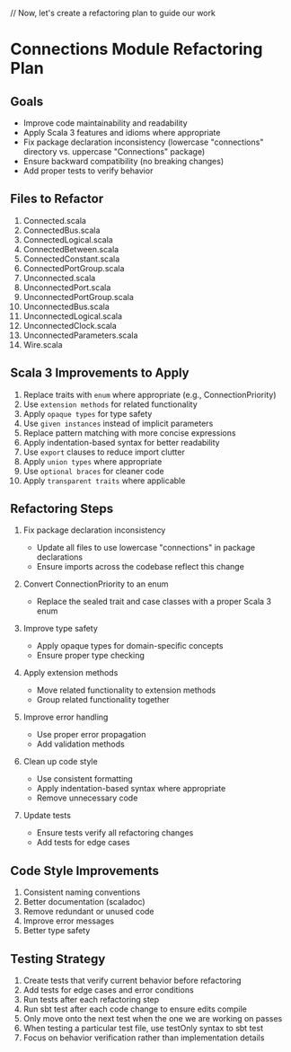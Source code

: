 // Now, let's create a refactoring plan to guide our work

# Connections Module Refactoring Plan

## Goals
- Improve code maintainability and readability
- Apply Scala 3 features and idioms where appropriate
- Fix package declaration inconsistency (lowercase "connections" directory vs. uppercase "Connections" package)
- Ensure backward compatibility (no breaking changes)
- Add proper tests to verify behavior

## Files to Refactor
1. Connected.scala
2. ConnectedBus.scala
3. ConnectedLogical.scala
4. ConnectedBetween.scala
5. ConnectedConstant.scala
6. ConnectedPortGroup.scala
7. Unconnected.scala
8. UnconnectedPort.scala
9. UnconnectedPortGroup.scala
10. UnconnectedBus.scala
11. UnconnectedLogical.scala
12. UnconnectedClock.scala
13. UnconnectedParameters.scala
14. Wire.scala

## Scala 3 Improvements to Apply
1. Replace traits with `enum` where appropriate (e.g., ConnectionPriority)
2. Use `extension methods` for related functionality
3. Apply `opaque types` for type safety
4. Use `given instances` instead of implicit parameters
5. Replace pattern matching with more concise expressions
6. Apply indentation-based syntax for better readability
7. Use `export` clauses to reduce import clutter
8. Apply `union types` where appropriate
9. Use `optional braces` for cleaner code
10. Apply `transparent traits` where applicable

## Refactoring Steps
1. Fix package declaration inconsistency
   - Update all files to use lowercase "connections" in package declarations
   - Ensure imports across the codebase reflect this change
   
2. Convert ConnectionPriority to an enum
   - Replace the sealed trait and case classes with a proper Scala 3 enum
   
3. Improve type safety
   - Apply opaque types for domain-specific concepts
   - Ensure proper type checking
   
4. Apply extension methods
   - Move related functionality to extension methods
   - Group related functionality together
   
5. Improve error handling
   - Use proper error propagation
   - Add validation methods
   
6. Clean up code style
   - Use consistent formatting
   - Apply indentation-based syntax where appropriate
   - Remove unnecessary code
   
7. Update tests
   - Ensure tests verify all refactoring changes
   - Add tests for edge cases

## Code Style Improvements
1. Consistent naming conventions
2. Better documentation (scaladoc)
3. Remove redundant or unused code
4. Improve error messages
5. Better type safety

## Testing Strategy
1. Create tests that verify current behavior before refactoring
2. Add tests for edge cases and error conditions
3. Run tests after each refactoring step
4. Run sbt test after each code change to ensure edits compile
5. Only move onto the next test when the one we are working on passes
6. When testing a particular test file, use testOnly syntax to sbt test
7. Focus on behavior verification rather than implementation details

